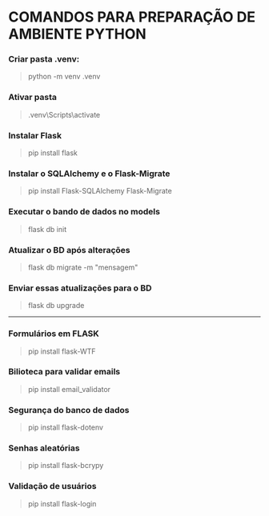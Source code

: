 # COMANDOS PARA PREPARAÇÃO DE AMBIENTE PYTHON

### Criar pasta .venv:
> python -m venv .venv

### Ativar pasta
> .venv\Scripts\activate

### Instalar Flask
> pip install flask

### Instalar o SQLAlchemy e o Flask-Migrate
> pip install Flask-SQLAlchemy Flask-Migrate

### Executar o bando de dados no models
> flask db init

### Atualizar o BD após alterações
> flask db migrate -m "mensagem"

### Enviar essas atualizações para o BD
> flask db upgrade

***

### Formulários em FLASK
> pip install flask-WTF

### Bilioteca para validar emails
> pip install email_validator

### Segurança do banco de dados
> pip install flask-dotenv

### Senhas aleatórias
> pip install flask-bcrypy

### Validação de usuários
> pip install flask-login